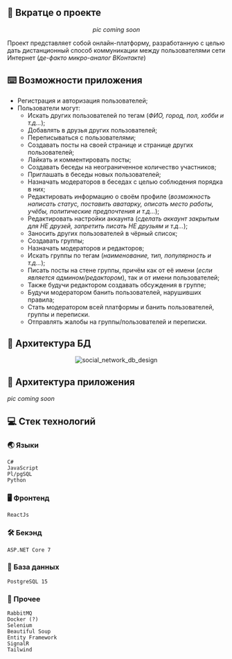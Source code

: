 ## :bookmark_tabs: Вкратце о проекте

<div align="center">

*pic coming soon*

</div>

Проект представляет собой онлайн-платформу, разработанную с целью дать дистанционный способ коммуникации между пользователями сети Интернет (*де-факто микро-аналог ВКонтакте*)

## :keyboard: Возможности приложения

- Регистрация и авторизация пользователей;
- Пользователи могут:
	- Искать других пользователей по тегам (*ФИО, город, пол, хобби и т.д...*);
	- Добавлять в друзья других пользователей;
	- Переписываться с пользователями;
	- Создавать посты на своей странице и странице других пользователей;
	- Лайкать и комментировать посты;
	- Создавать беседы на неограниченное количество участников;
	- Приглашать в беседы новых пользователей;
	- Назначать модераторов в беседах с целью соблюдения порядка в них;
	- Редактировать информацию о своём профиле (*возможность написать статус, поставить аватарку, описать место работы, учёбы, политические предпочтения и т.д...*);
	- Редактировать настройки аккаунта (*сделать аккаунт закрытым для НЕ друзей, запретить писать НЕ друзьям и т.д...*);
	- Заносить других пользователей в чёрный список;
	- Создавать группы;
	- Назначать модераторов и редакторов;
	- Искать группы по тегам (*наименование, тип, популярность и т.д...*);
	- Писать посты на стене группы, причём как от её имени (*если является админом/редактором*), так и от имени пользователей;
	- Также будучи редактором создавать обсуждения в группе;
	- Будучи модератором банить пользователей, нарушивших правила;
	- Стать модератором всей платформы и банить пользователей, группы и переписки.
	- Отправлять жалобы на группы/пользователей и переписки.

## :floppy_disk: Архитектура БД

<div align="center">

![social_network_db_design](https://user-images.githubusercontent.com/86602542/232307611-4e7a0c6a-8fb0-4fdf-9953-63192ece3f09.svg)

</div>

## :game_die: Архитектура приложения

*pic coming soon*

## :computer: Стек технологий
### :earth_asia: Языки
```
C#
JavaScript
Pl/pgSQL
Python
```
### :desktop_computer: Фронтенд
```
ReactJs
```
### :hammer_and_wrench: Бекэнд
```
ASP.NET Core 7
```
### :floppy_disk: База данных
```
PostgreSQL 15
```
### :scroll: Прочее
```
RabbitMQ
Docker (?)
Selenium
Beautiful Soup
Entity Framework
SignalR
Tailwind
```